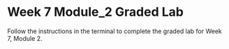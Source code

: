 # Week 7 Module_2 Graded Lab

Follow the instructions in the terminal to complete the graded lab for Week 7, Module 2.